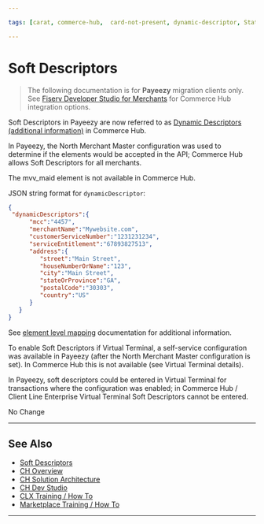 ```yaml
---

tags: [carat, commerce-hub,  card-not-present, dynamic-descriptor, Statement-Descriptor, Merchant-Descriptor, Merchant-Details, Soft-Descriptor, Hard-Descriptor, payeezy]

---
```


# Soft Descriptors

<!-- theme: danger -->
> The following documentation is for **Payeezy** migration clients only. See [Fiserv Developer Studio for Merchants](https://developer.fiserv.com/merchants) for Commerce Hub integration options.

Soft Descriptors in Payeezy are now referred to as [Dynamic Descriptors (additional information)](?path=docs/Resources/Guides/Dynamic-Descriptor.md) in Commerce Hub.  

<!--type: tab
titles: API, Configuration, Virtual Terminal, Reporting
-->

In Payeezy, the North Merchant Master configuration was used to determine if the elements would be accepted in the API; Commerce Hub allows Soft Descriptors for all merchants.

The mvv_maid element is not available in Commerce Hub.

JSON string format for `dynamicDescriptor`:

```json
{
 "dynamicDescriptors":{
      "mcc":"4457",
      "merchantName":"Mywebsite.com",
      "customerServiceNumber":"1231231234",
      "serviceEntitlement":"67893827513",
      "address":{
         "street":"Main Street",
         "houseNumberOrName":"123",
         "city":"Main Street",
         "stateOrProvince":"GA",
         "postalCode":"30303",
         "country":"US"
      }
   }
}
```

See [element level mapping](?path=docs/Resources/Guides/Payeezy/Payeezy-Migration-ExtendedLanding.md) documentation for additional information.

<!--
type: tab
-->

To enable Soft Descriptors if Virtual Terminal, a self-service configuration was available in Payeezy (after the North Merchant Master configuration is set).  In Commerce Hub this is not available (see Virtual Terminal details).

<!--
type: tab
-->

In Payeezy, soft descriptors could be entered in Virtual Terminal for transactions where the configuration was enabled; in Commerce Hub / Client Line Enterprise Virtual Terminal Soft Descriptors cannot be entered.

<!--
type: tab
-->

No Change

<!-- type: tab-end -->

---

## See Also

- [Soft Descriptors](?path=docs/Resources/API-Documents/Payments_VAS/Verification.md)
- [CH Overview](?path=docs/Resources/API-Documents/Payments_VAS/Verification.md)
- [CH Solution Architecture](?path=docs/Resources/API-Documents/Payments_VAS/Verification.md)
- [CH Dev Studio](?path=docs/Resources/API-Documents/Payments_VAS/Verification.md)
- [CLX Training / How To](?path=docs/Resources/API-Documents/Payments_VAS/Verification.md)
- [Marketplace Training / How To](?path=docs/Resources/API-Documents/Payments_VAS/Verification.md)


---
